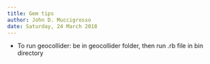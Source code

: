 ```yaml
---
title: Gem tips
author: John D. Muccigrosso
date: Saturday, 24 March 2018
---
```


- To run geocollider: be in geocollider folder, then run .rb file in bin directory
